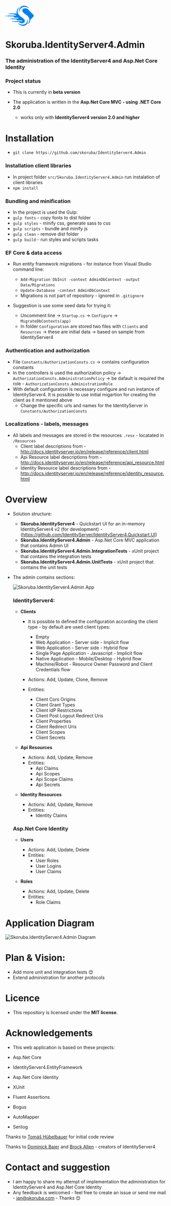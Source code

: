 ![Logo](docs/Images/Skoruba.IdentityServer4.Admin-Logo-ReadMe.png)
# Skoruba.IdentityServer4.Admin

### The administration of the IdentityServer4 and Asp.Net Core Identity

### Project status
- This is currently in **beta version**

- The application is written in the **Asp.Net Core MVC - using .NET Core 2.0**
    - works only with **IdentityServer4 version 2.0 and higher**

# Installation

- `git clone https://github.com/skoruba/IdentityServer4.Admin`

### Installation client libraries

- In project folder `src/Skoruba.IdentityServer4.Admin` run instalation of client libraries
- `npm install`

### Bundling and minification

- In the project is used the Gulp:
- `gulp fonts` - copy fonts to dist folder
- `gulp styles` - minify css, generate sass to css
- `gulp scripts` - bundle and minify js
- `gulp clean` - remove dist folder
- `gulp build` - run styles and scripts tasks


### EF Core & data access
- Run entity framework migrations - for instance from Visual Studio command line:
    - `Add-Migration DbInit -context AdminDbContext -output Data/Migrations`
    - `Update-Database -context AdminDbContext`
    - Migrations is not part of repository - ignored in `.gitignore`

- Suggestion is use some seed data for trying it:
    - Uncomment line -> `Startup.cs` -> `Configure` -> `MigrateDbContexts(app)`
    - In folder `Configuration` are stored two files with `Clients` and `Resources` -> these are initial data -> based on sample from IdentityServer4


### Authentication and authorization

- File `Constants/AuthorizationConsts.cs` -> contains configuration constants
- In the controllers is used the authorization policy -> `AuthorizationConsts.AdministrationPolicy` -> be dafault is required the role - `AuthorizationConsts.AdministrationRole`
- With default configuration is necessary configure and run instance of IdentityServer4. It is possible to use initial migartion for creating the client as it mentioned above
    - Change the specific urls and names for the IdentityServer in `Constants/AuthorizationConsts`

### Localizations - labels, messages

- All labels and messages are stored in the resources `.resx` - locatated in `/Resources`
    - Client label descriptions from - http://docs.identityserver.io/en/release/reference/client.html
    - Api Resource label descriptions from - http://docs.identityserver.io/en/release/reference/api_resource.html
    - Identity Resource label descriptions from - http://docs.identityserver.io/en/release/reference/identity_resource.html



# Overview

- Solution structure:

	- **Skoruba.IdentityServer4** - Quickstart UI for an in-memory IdentityServer4 v2 (for development) - (https://github.com/IdentityServer/IdentityServer4.Quickstart.UI)
	- **Skoruba.IdentityServer4.Admin** - Asp.Net Core MVC application that contains Admin UI
	- **Skoruba.IdentityServer4.Admin.IntegrationTests** - xUnit project that contains the integration tests
	- **Skoruba.IdentityServer4.Admin.UnitTests** - xUnit project that contains the unit tests

- The admin contains sections:

    ![Skoruba.IdentityServer4.Admin App](https://github.com/skoruba/IdentityServer4.Admin/blob/master/docs/Images/Skoruba.IdentityServer4.Admin-Solution.png?raw=true)

    ### IdentityServer4:
    
    - **Clients**
        - It is possible to defined the configuration according the client type - by default are used client types:
            - Empty
            - Web Application - Server side - Implicit flow
            - Web Application - Server side - Hybrid flow
            - Single Page Application - Javascript - Implicit flow
            - Native Application - Mobile/Desktop - Hybrid flow
            - Machine/Robot - Resource Owner Password and Client Credentials flow
        
        - Actions: Add, Update, Clone, Remove
        - Entities:
            - Client Cors Origins
            - Client Grant Types
            - Client IdP Restrictions
            - Client Post Logout Redirect Uris
            - Client Properties
            - Client Redirect Uris
            - Client Scopes
            - Client Secrets
        
    - **Api Resources**
        - Actions: Add, Update, Remove
        - Entities: 
            - Api Claims
            - Api Scopes
            - Api Scope Claims
            - Api Secrets

    - **Identity Resources**
        - Actions: Add, Update, Remove
        - Entities:
            - Identity Claims
    
    ### Asp.Net Core Identity
    - **Users**
        - Actions: Add, Update, Delete
        - Entities:
            - User Roles
            - User Logins
            - User Claims

    - **Roles**
        - Actions: Add, Update, Delete
        - Entities:
            - Role Claims


# Application Diagram

![Skoruba.IdentityServer4.Admin Diagram](https://github.com/skoruba/IdentityServer4.Admin/blob/master/docs/Images/Skoruba.IdentityServer4.Admin-App-Diagram.png?raw=true)


# Plan & Vision:

- Add more unit and integration tests :blush:
- Extend administration for another protocols

# Licence

- This repository is licensed under the **MIT license**.

# Acknowledgements

- This web application is based on these projects:

- Asp.Net Core
- IdentityServer4.EntityFramework
- Asp.Net Core Identity
- XUnit
- Fluent Assertions
- Bogus
- AutoMapper
- Serilog


Thanks to [Tomáš Hübelbauer](https://github.com/TomasHubelbauer) for initial code review

Thanks to [Dominick Baier](https://github.com/leastprivilege) and [Brock Allen](https://github.com/brockallen) - creators of IdentityServer4


# Contact and suggestion

- I am happy to share my attempt of implementation the administration for IdentityServer4 and Asp.Net Core Identity
- Any feedback is welcomed - feel free to create an issue or send me mail - [jan@skoruba.com](mailto:jan@skoruba.com) - Thanks :blush:

